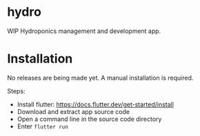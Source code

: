 # hydro

WIP Hydroponics management and development app.

# Installation

No releases are being made yet.
A manual installation is required.

Steps:
- Install flutter: https://docs.flutter.dev/get-started/install
- Download and extract app source code
- Open a command line in the source code directory
- Enter `flutter run`
